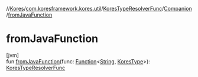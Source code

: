 //[Kores](../../../../index.md)/[com.koresframework.kores.util](../../index.md)/[KoresTypeResolverFunc](../index.md)/[Companion](index.md)/[fromJavaFunction](from-java-function.md)

# fromJavaFunction

[jvm]\
fun [fromJavaFunction](from-java-function.md)(func: [Function](https://docs.oracle.com/javase/8/docs/api/java/util/function/Function.html)<[String](https://kotlinlang.org/api/latest/jvm/stdlib/kotlin/-string/index.html), [KoresType](../../../com.koresframework.kores.type/-kores-type/index.md)>): [KoresTypeResolverFunc](../index.md)
